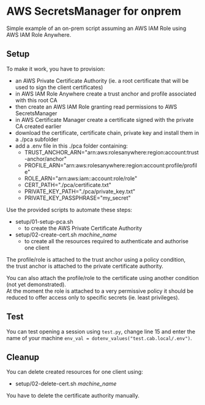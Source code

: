 # AWS SecretsManager for onprem

Simple example of an on-prem script assuming an AWS IAM Role using AWS IAM Role Anywhere.  

## Setup

To make it work, you have to provision:
- an AWS Private Certificate Authority (ie. a root certificate that will be used to sign the client certificates)
- in AWS IAM Role Anywhere create a trust anchor and profile associated with this root CA
- then create an AWS IAM Role granting read permissions to AWS SecretsManager
- in AWS Certificate Manager create a certificate signed with the private CA created earlier
- download the certificate, certificate chain, private key and install them in a ./pca subfolder
- add a .env file in this ./pca folder containing:
    - TRUST_ANCHOR_ARN="arn:aws:rolesanywhere:region:account:trust-anchor/anchor"
    - PROFILE_ARN="arn:aws:rolesanywhere:region:account:profile/profile"
    - ROLE_ARN="arn:aws:iam::account:role/role"
    - CERT_PATH="./pca/certificate.txt"
    - PRIVATE_KEY_PATH="./pca/private_key.txt"
    - PRIVATE_KEY_PASSPHRASE="my_secret"

Use the provided scripts to automate these steps:
- setup/01-setup-pca.sh
    - to create the AWS Private Certificate Authority
- setup/02-create-cert.sh _machine_name_
    - to create all the resources required to authenticate and authorise one client

The profile/role is attached to the trust anchor using a policy condition,  
the trust anchor is attached to the private certificate authority.  

You can also attach the profile/role to the certificate using another condition (not yet demonstrated).  
At the moment the role is attached to a very permissive policy it should be reduced to offer access only to specific secrets (ie. least privileges).  

## Test

You can test opening a session using ``test.py``, change line 15 and enter the name of your machine ``env_val = dotenv_values("test.cab.local/.env")``.

## Cleanup

You can delete created resources for one client using:
- setup/02-delete-cert.sh _machine_name_

You have to delete the certificate authority manually.  
